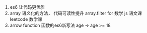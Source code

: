 1. es6 让代码更优雅
2. array 语义化的方法， 代码可读性提升 array.filter
  for 数学 
  js  语文课
  leetcode 数学课
3. arrow function 函数的es6新写法
  age =>  age >= 18
